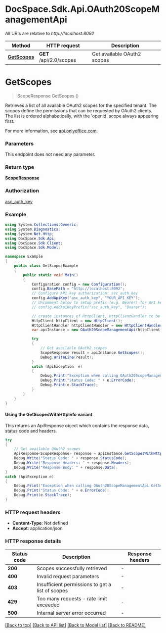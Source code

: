 # DocSpace.Sdk.Api.OAuth20ScopeManagementApi

All URIs are relative to *http://localhost:8092*

| Method | HTTP request | Description |
|--------|--------------|-------------|
| [**GetScopes**](#getscopes) | **GET** /api/2.0/scopes | Get available OAuth2 scopes |

<a id="getscopes"></a>
# **GetScopes**
> ScopeResponse GetScopes ()

Retrieves a list of all available OAuth2 scopes for the specified tenant. The scopes define the permissions that can be requested by OAuth2 clients. The list is ordered alphabetically, with the 'openid' scope always appearing first.

For more information, see [api.onlyoffice.com](https://api.onlyoffice.com/docspace/api-backend/usage-api/get-scopes/).

### Parameters
This endpoint does not need any parameter.
### Return type

[**ScopeResponse**](ScopeResponse.md)

### Authorization

[asc_auth_key](../README.md#asc_auth_key)

### Example
```csharp
using System.Collections.Generic;
using System.Diagnostics;
using System.Net.Http;
using DocSpace.Sdk.Api;
using DocSpace.Sdk.Client;
using DocSpace.Sdk.Model;

namespace Example
{
    public class GetScopesExample
    {
        public static void Main()
        {
            Configuration config = new Configuration();
            config.BasePath = "http://localhost:8092";
            // Configure API key authorization: asc_auth_key
            config.AddApiKey("asc_auth_key", "YOUR_API_KEY");
            // Uncomment below to setup prefix (e.g. Bearer) for API key, if needed
            // config.AddApiKeyPrefix("asc_auth_key", "Bearer");

            // create instances of HttpClient, HttpClientHandler to be reused later with different Api classes
            HttpClient httpClient = new HttpClient();
            HttpClientHandler httpClientHandler = new HttpClientHandler();
            var apiInstance = new OAuth20ScopeManagementApi(httpClient, config, httpClientHandler);

            try
            {
                // Get available OAuth2 scopes
                ScopeResponse result = apiInstance.GetScopes();
                Debug.WriteLine(result);
            }
            catch (ApiException  e)
            {
                Debug.Print("Exception when calling OAuth20ScopeManagementApi.GetScopes: " + e.Message);
                Debug.Print("Status Code: " + e.ErrorCode);
                Debug.Print(e.StackTrace);
            }
        }
    }
}
```

#### Using the GetScopesWithHttpInfo variant
This returns an ApiResponse object which contains the response data, status code and headers.

```csharp
try
{
    // Get available OAuth2 scopes
    ApiResponse<ScopeResponse> response = apiInstance.GetScopesWithHttpInfo();
    Debug.Write("Status Code: " + response.StatusCode);
    Debug.Write("Response Headers: " + response.Headers);
    Debug.Write("Response Body: " + response.Data);
}
catch (ApiException e)
{
    Debug.Print("Exception when calling OAuth20ScopeManagementApi.GetScopesWithHttpInfo: " + e.Message);
    Debug.Print("Status Code: " + e.ErrorCode);
    Debug.Print(e.StackTrace);
}
```

### HTTP request headers

 - **Content-Type**: Not defined
 - **Accept**: application/json


### HTTP response details
| Status code | Description | Response headers |
|-------------|-------------|------------------|
| **200** | Scopes successfully retrieved |  -  |
| **400** | Invalid request parameters |  -  |
| **403** | Insufficient permissions to get a list of scopes |  -  |
| **429** | Too many requests - rate limit exceeded |  -  |
| **500** | Internal server error occurred |  -  |

[[Back to top]](#) [[Back to API list]](../README.md#documentation-for-api-endpoints) [[Back to Model list]](../README.md#documentation-for-models) [[Back to README]](../README.md)

